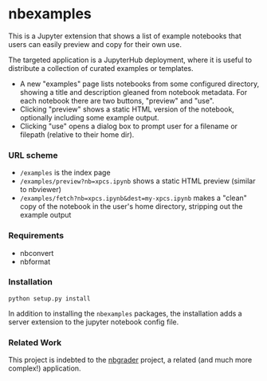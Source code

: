 # nbexamples

This is a Jupyter extension that shows a list of example notebooks that users
can easily preview and copy for their own use.

The targeted application is a JupyterHub deployment, where it is useful to
distribute a collection of curated examples or templates.

* A new "examples" page lists notebooks from some configured directory, showing
  a title and description gleaned from notebook metadata. For each notebook
  there are two buttons, "preview" and "use".
* Clicking "preview" shows a static HTML version of the notebook, optionally
  including some example output.
* Clicking "use" opens a dialog box to prompt user for a filename or filepath
  (relative to their home dir).

### URL scheme

* `/examples` is the index page
* `/examples/preview?nb=xpcs.ipynb` shows a static HTML preview (similar to
  nbviewer)
* `/examples/fetch?nb=xpcs.ipynb&dest=my-xpcs.ipynb` makes a "clean" copy of
  the notebook in the user's home directory, stripping out the example output

### Requirements

* nbconvert
* nbformat

### Installation

```
python setup.py install
```

In addition to installing the `nbexamples` packages, the installation adds a
server extension to the jupyter notebook config file.

### Related Work

This project is indebted to the [nbgrader](nbgrader.readthedocs.org) project,
a related (and much more complex!) application.
